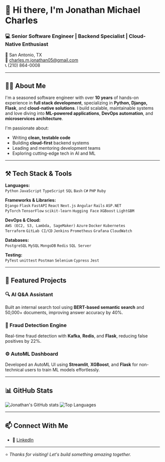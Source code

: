 # 👋 Hi there, I'm Jonathan Michael Charles

### 💻 Senior Software Engineer | Backend Specialist | Cloud-Native Enthusiast

📍 San Antonio, TX  
📧 charles.m.jonathan05@gmail.com  
📞 (210) 864-0008  

---

## 🧑‍💻 About Me

I'm a seasoned software engineer with over **10 years** of hands-on experience in **full stack development**, specializing in **Python, Django, Flask**, and **cloud-native solutions**. I build scalable, maintainable systems and love diving into **ML-powered applications**, **DevOps automation**, and **microservices architecture**.

I'm passionate about:
- Writing **clean, testable code**
- Building **cloud-first** backend systems
- Leading and mentoring development teams
- Exploring cutting-edge tech in AI and ML

---

## ⚒️ Tech Stack & Tools

**Languages:**  
`Python` `JavaScript` `TypeScript` `SQL` `Bash` `C#` `PHP` `Ruby`

**Frameworks & Libraries:**  
`Django` `Flask` `FastAPI` `React` `Next.js` `Angular` `Rails` `ASP.NET`  
`PyTorch` `TensorFlow` `scikit-learn` `Hugging Face` `XGBoost` `LightGBM`

**DevOps & Cloud:**  
`AWS (EC2, S3, Lambda, SageMaker)` `Azure` `Docker` `Kubernetes`  
`Terraform` `GitLab CI/CD` `Jenkins` `Prometheus` `Grafana` `CloudWatch`

**Databases:**  
`PostgreSQL` `MySQL` `MongoDB` `Redis` `SQL Server`

**Testing:**  
`PyTest` `unittest` `Postman` `Selenium` `Cypress` `Jest`

---

## 🔧 Featured Projects

### 🔍 AI Q&A Assistant  
Built an internal search tool using **BERT-based semantic search** and 50,000+ documents, improving answer accuracy by 40%.

### 🧠 Fraud Detection Engine  
Real-time fraud detection with **Kafka**, **Redis**, and **Flask**, reducing false positives by 22%.

### ⚙️ AutoML Dashboard  
Developed an AutoML UI using **Streamlit**, **XGBoost**, and **Flask** for non-technical users to train ML models effortlessly.

---

## 📊 GitHub Stats

![Jonathan's GitHub stats](https://github-readme-stats.vercel.app/api?username=your-github-username&show_icons=true&theme=radical)
![Top Languages](https://github-readme-stats.vercel.app/api/top-langs/?username=your-github-username&layout=compact&theme=radical)

---

## 📫 Connect With Me

- 💼 [LinkedIn](https://www.linkedin.com/in/your-linkedin-handle)

---

⭐️ *Thanks for visiting! Let's build something amazing together.*
